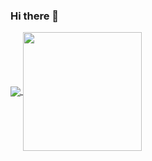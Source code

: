 ### Hi there 👋
<a href="https://github.com/anuraghazra/github-readme-stats">
  <img align="center" src="https://github-readme-stats.vercel.app/api?username=samversiane&theme=tokyonight&show_icons=true" />
</a>
<a href="https://github.com/anuraghazra/convoychat">
  <img align="center" height="190px" src="https://github-readme-stats.vercel.app/api/top-langs/?username=samversiane&theme=tokyonight&layout=compact" />
</a>
